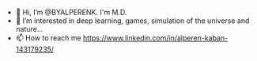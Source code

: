 - 👋 Hi, I’m @BYALPERENK. I'm M.D.
- 👀 I’m interested in deep learning, games, simulation of the universe and nature...
- 📫 How to reach me https://www.linkedin.com/in/alperen-kaban-143179235/
